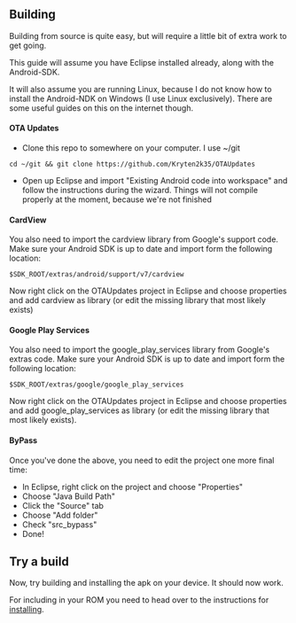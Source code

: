 ## Building

Building from source is quite easy, but will require a little bit of extra work to get going.

This guide will assume you have Eclipse installed already, along with the Android-SDK. 

It will also assume you are running Linux, because I do not know how to install the Android-NDK on Windows (I use Linux exclusively). There are some useful guides on this on the internet though.

#### OTA Updates

- Clone this repo to somewhere on your computer. I use ~/git

```shell
cd ~/git && git clone https://github.com/Kryten2k35/OTAUpdates
```
- Open up Eclipse and import "Existing Android code into workspace" and follow the instructions during the wizard. Things will not compile properly at the moment, because we're not finished

#### CardView

You also need to import the cardview library from Google's support code. Make sure your Android SDK is up to date and import form the following location:
```shell 
$SDK_ROOT/extras/android/support/v7/cardview
```
Now right click on the OTAUpdates project in Eclipse and choose properties and add cardview as library (or edit the missing library that most likely exists)

#### Google Play Services

You also need to import the google_play_services library from Google's extras code. Make sure your Android SDK is up to date and import form the following location:
```shell 
$SDK_ROOT/extras/google/google_play_services
```
Now right click on the OTAUpdates project in Eclipse and choose properties and add google_play_services as library (or edit the missing library that most likely exists).

#### ByPass

Once you've done the above, you need to edit the project one more final time:

- In Eclipse, right click on the project and choose "Properties"
- Choose "Java Build Path"
- Click the "Source" tab
- Choose "Add folder"
- Check "src_bypass"
- Done!

## Try a build

Now, try building and installing the apk on your device. It should now work.

For including in your ROM you need to head over to the instructions for [installing](Installing.md).

